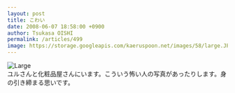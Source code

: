 ```yaml
---
layout: post
title: こわい
date: 2008-06-07 18:58:00 +0900
author: Tsukasa OISHI
permalink: /articles/499
image: https://storage.googleapis.com/kaeruspoon.net/images/58/large.JPG?1300875738
---
```



![Large](https://storage.googleapis.com/kaeruspoon.net/images/58/large.JPG?1300875738)  
ユルさんと化粧品屋さんにいます。こういう怖い人の写真があったりします。身の引き締まる思いです。  

